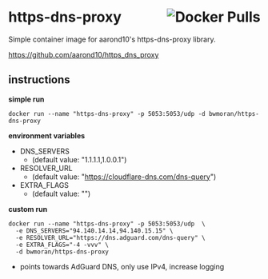 # https-dns-proxy <a href="https://hub.docker.com/r/bwmoran/https-dns-proxy"><img alt="Docker Pulls" align="right" src="https://img.shields.io/docker/pulls/bwmoran/https-dns-proxy?style=flat-square"></a>
Simple container image for aarond10's https-dns-proxy library.

https://github.com/aarond10/https_dns_proxy

instructions
---
**simple run**
```
docker run --name "https-dns-proxy" -p 5053:5053/udp -d bwmoran/https-dns-proxy
```

**environment variables**
* DNS_SERVERS
   * (default value: "1.1.1.1,1.0.0.1")
* RESOLVER_URL
   * (default value: "https://cloudflare-dns.com/dns-query")
* EXTRA_FLAGS
   * (default value: "")

**custom run**
```
docker run --name "https-dns-proxy" -p 5053:5053/udp  \
  -e DNS_SERVERS="94.140.14.14,94.140.15.15" \
  -e RESOLVER_URL="https://dns.adguard.com/dns-query" \
  -e EXTRA_FLAGS="-4 -vvv" \
  -d bwmoran/https-dns-proxy
```
   * points towards AdGuard DNS, only use IPv4, increase logging
